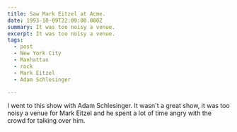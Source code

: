 ```yaml
---
title: Saw Mark Eitzel at Acme.
date: 1993-10-09T22:00:00.000Z
summary: It was too noisy a venue.
excerpt: It was too noisy a venue.
tags:
  - post 
  - New York City
  - Manhattan
  - rock
  - Mark Eitzel
  - Adam Schlesinger

---
```



I went to this show with Adam Schlesinger. It wasn't a great show, it was too noisy a venue for Mark Eitzel and he spent a lot of time angry with the crowd for talking over him. 